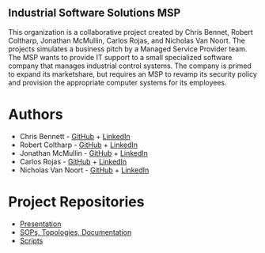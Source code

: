 ## Industrial Software Solutions MSP
This organization is a collaborative project created by Chris Bennet, Robert Coltharp, Jonathan McMullin, Carlos Rojas, and Nicholas Van Noort. The projects simulates a business pitch by a Managed Service Provider team. The MSP wants to provide IT support to a small specialized software company that manages industrial control systems. The company is primed to expand its marketshare, but requires an MSP to revamp its security policy and provision the appropriate computer systems for its  employees.

# Authors
  * Chris Bennett - [GitHub](<insert personal GitHub url here>) + [LinkedIn](<insert LinkedIn url here>)
  * Robert Coltharp - [GitHub](<insert personal GitHub url here>) + [LinkedIn](<insert LinkedIn url here>)
  * Jonathan McMullin - [GitHub](https://github.com/mcmullinj84) + [LinkedIn](https://www.linkedin.com/in/jon-mcmullin-cybersecurity/)
  * Carlos Rojas - [GitHub](<insert personal GitHub url here>) + [LinkedIn](<insert LinkedIn url here>)
  * Nicholas Van Noort - [GitHub](<insert personal GitHub url here>) + [LinkedIn](<insert LinkedIn url here>)

# Project Repositories
  * [Presentation](https://github.com/Industrial-Software-Solutions-MSP/Presentation)
  * [SOPs, Topologies, Documentation](https://github.com/Industrial-Software-Solutions-MSP/SOP-Topologies-Documentation)
  * [Scripts](https://github.com/Industrial-Software-Solutions-MSP/Scripts)
